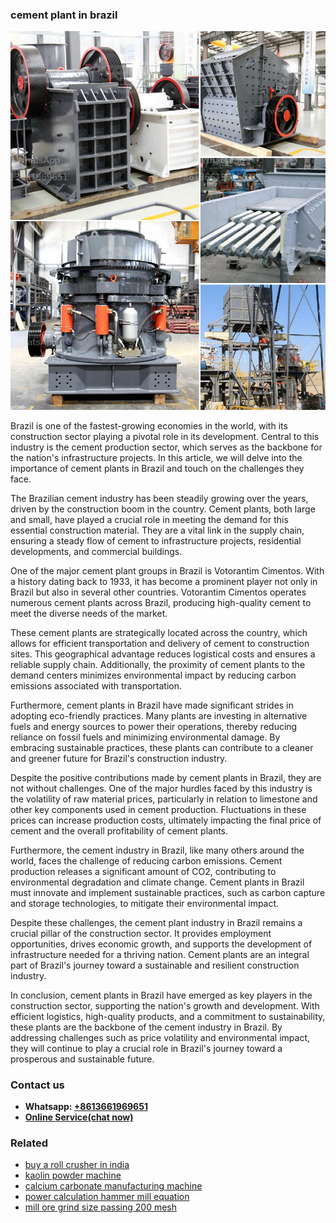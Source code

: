 <h3>cement plant in brazil</h3><img src='1708497332.jpg' alt=''><p>Brazil is one of the fastest-growing economies in the world, with its construction sector playing a pivotal role in its development. Central to this industry is the cement production sector, which serves as the backbone for the nation's infrastructure projects. In this article, we will delve into the importance of cement plants in Brazil and touch on the challenges they face.</p><p>The Brazilian cement industry has been steadily growing over the years, driven by the construction boom in the country. Cement plants, both large and small, have played a crucial role in meeting the demand for this essential construction material. They are a vital link in the supply chain, ensuring a steady flow of cement to infrastructure projects, residential developments, and commercial buildings.</p><p>One of the major cement plant groups in Brazil is Votorantim Cimentos. With a history dating back to 1933, it has become a prominent player not only in Brazil but also in several other countries. Votorantim Cimentos operates numerous cement plants across Brazil, producing high-quality cement to meet the diverse needs of the market.</p><p>These cement plants are strategically located across the country, which allows for efficient transportation and delivery of cement to construction sites. This geographical advantage reduces logistical costs and ensures a reliable supply chain. Additionally, the proximity of cement plants to the demand centers minimizes environmental impact by reducing carbon emissions associated with transportation.</p><p>Furthermore, cement plants in Brazil have made significant strides in adopting eco-friendly practices. Many plants are investing in alternative fuels and energy sources to power their operations, thereby reducing reliance on fossil fuels and minimizing environmental damage. By embracing sustainable practices, these plants can contribute to a cleaner and greener future for Brazil's construction industry.</p><p>Despite the positive contributions made by cement plants in Brazil, they are not without challenges. One of the major hurdles faced by this industry is the volatility of raw material prices, particularly in relation to limestone and other key components used in cement production. Fluctuations in these prices can increase production costs, ultimately impacting the final price of cement and the overall profitability of cement plants.</p><p>Furthermore, the cement industry in Brazil, like many others around the world, faces the challenge of reducing carbon emissions. Cement production releases a significant amount of CO2, contributing to environmental degradation and climate change. Cement plants in Brazil must innovate and implement sustainable practices, such as carbon capture and storage technologies, to mitigate their environmental impact.</p><p>Despite these challenges, the cement plant industry in Brazil remains a crucial pillar of the construction sector. It provides employment opportunities, drives economic growth, and supports the development of infrastructure needed for a thriving nation. Cement plants are an integral part of Brazil's journey toward a sustainable and resilient construction industry.</p><p>In conclusion, cement plants in Brazil have emerged as key players in the construction sector, supporting the nation's growth and development. With efficient logistics, high-quality products, and a commitment to sustainability, these plants are the backbone of the cement industry in Brazil. By addressing challenges such as price volatility and environmental impact, they will continue to play a crucial role in Brazil's journey toward a prosperous and sustainable future.</p><h3>Contact us</h3><ul><li><strong>Whatsapp:&nbsp;<a href="https://wa.me/8613661969651">+8613661969651</a></strong></li><li><a href="https://swt.shibang-china.com/?git&amp;zhl&amp;cement plant in brazil"><strong>Online Service(chat now)</strong></a></li></ul><h3>Related</h3><ul><li><a href='buy a roll crusher in india.md'>buy a roll crusher in india</a></li><li><a href='kaolin powder machine.md'>kaolin powder machine</a></li><li><a href='calcium carbonate manufacturing machine.md'>calcium carbonate manufacturing machine</a></li><li><a href='power calculation hammer mill equation.md'>power calculation hammer mill equation</a></li><li><a href='mill ore grind size passing 200 mesh.md'>mill ore grind size passing 200 mesh</a></li></ul>